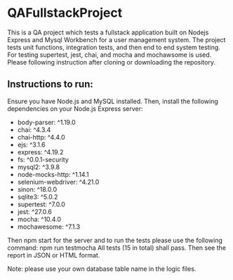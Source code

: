 # QAFullstackProject

This is a QA project which tests a fullstack application built on Nodejs Express and Mysql Workbench for a user management system. The project tests unit functions, integration tests, and then end to end system testing. For testing supertest, jest, chai, and mocha and mochawsome is used. Please following instruction after cloning or downloading the repository.

## Instructions to run:
Ensure you have Node.js and MySQL installed. Then, install the following dependencies on your Node.js Express server:
- body-parser: ^1.19.0
- chai: ^4.3.4
- chai-http: ^4.4.0
- ejs: ^3.1.6
- express: ^4.19.2
- fs: ^0.0.1-security
- mysql2: ^3.9.8
- node-mocks-http: ^1.14.1
- selenium-webdriver: ^4.21.0
- sinon: ^18.0.0
- sqlite3: ^5.0.2
- supertest: ^7.0.0
- jest: ^27.0.6
- mocha: ^10.4.0
- mochawesome: ^7.1.3
  
Then npm start for the server and to run the tests please use the following command:
npm run testmocha
All tests (15 in total) shall pass. Then see the report in JSON or HTML format.

Note: please use your own database table name in the logic files. 
